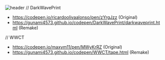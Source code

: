 ![header](https://capsule-render.vercel.app/api?type=wave&color=auto&height=200&section=header&text=Gunami%20CodePen%20Source%20List&fontSize=30&Color=Black)
// DarkWavePrint
- https://codepen.io/ricardoolivaalonso/pen/zYrgJzz (Original)
- https://gunami4573.github.io/codepen/DarkWavePrint/darkwaveprint.html (Remake)

// WWCT
- https://codepen.io/maxym11/pen/MWyKrRZ (Original)
- https://gunami4573.github.io/codepen/WWCT/tape.html (Remake)